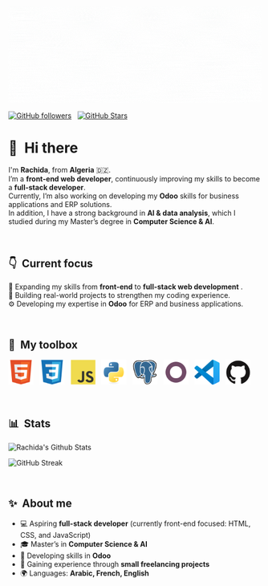 ![Hey, I'm Rachida](https://github.com/Rachida07/Rachida07/blob/main/Hello%20Baby%20GIF%20by%20Mini%20Maison.gif)

[![GitHub followers](https://img.shields.io/github/followers/YOUR-USERNAME?logo=GitHub&style=for-the-badge)](https://github.com/YOUR-USERNAME) &nbsp; 
[![GitHub Stars](https://img.shields.io/github/stars/YOUR-USERNAME?logo=github&style=for-the-badge)](https://github.com/YOUR-USERNAME)

# 👋 &nbsp;Hi there

I'm **Rachida**, from **Algeria** 🇩🇿.  
I’m a **front-end web developer**, continuously improving my skills to become a **full-stack developer**.  
Currently, I’m also working on developing my **Odoo** skills for business applications and ERP solutions.  
In addition, I have a strong background in **AI & data analysis**, which I studied during my Master’s degree in **Computer Science & AI**.  

&nbsp;

## 👇 &nbsp;Current focus

🌱 Expanding my skills from **front-end** to **full-stack web development** .  
🎯 Building real-world projects to strengthen my coding experience.  
⚙️ Developing my expertise in **Odoo** for ERP and business applications.  

&nbsp;

## 🧰 &nbsp;My toolbox

<img src="https://raw.githubusercontent.com/devicons/devicon/master/icons/html5/html5-original.svg" alt="HTML5" width="50" height="50"/> &nbsp;
<img src="https://raw.githubusercontent.com/devicons/devicon/master/icons/css3/css3-original.svg" alt="CSS3" width="50" height="50"/> &nbsp;
<img src="https://raw.githubusercontent.com/devicons/devicon/master/icons/javascript/javascript-original.svg" alt="JavaScript" width="50" height="50"/> &nbsp;
<img src="https://raw.githubusercontent.com/devicons/devicon/master/icons/python/python-original.svg" alt="Python" width="50" height="50"/> &nbsp;
<img src="https://raw.githubusercontent.com/devicons/devicon/master/icons/postgresql/postgresql-original.svg" alt="PostgreSQL" width="50" height="50"/> &nbsp;
<img src="https://github.com/Rachida07/Rachida07/blob/main/ood.png" alt="Odoo" width="50" height="50"/> &nbsp;
<img src="https://raw.githubusercontent.com/devicons/devicon/master/icons/vscode/vscode-original.svg" alt="VSCode" width="50" height="50"/> &nbsp;
<img src="https://raw.githubusercontent.com/devicons/devicon/master/icons/github/github-original.svg" alt="GitHub" width="50" height="50"/>  


 

&nbsp;

## 📊 &nbsp;Stats

![Rachida's Github Stats](https://github-readme-stats.vercel.app/api?username=Rachida07&hide=contribs,prs&show_icons=true&bg_color=0d1116&title_color=9A4DFF&text_color=a4aacb&icon_color=9A4DFF)

![GitHub Streak](https://github-readme-streak-stats.herokuapp.com/?user=Rachida07&theme=dark&count_private=true&bg_color=0d1116&title_color=9A4DFF&text_color=a4aacb&icon_color=9A4DFF)

&nbsp;

## ✨ &nbsp;About me

- 💻 Aspiring **full-stack developer** (currently front-end focused: HTML, CSS, and JavaScript)  
- 🎓 Master’s in **Computer Science & AI**  
- 🌱 Developing skills in **Odoo**  
- 🚀 Gaining experience through **small freelancing projects**  
- 🌍 Languages: **Arabic, French, English**  


